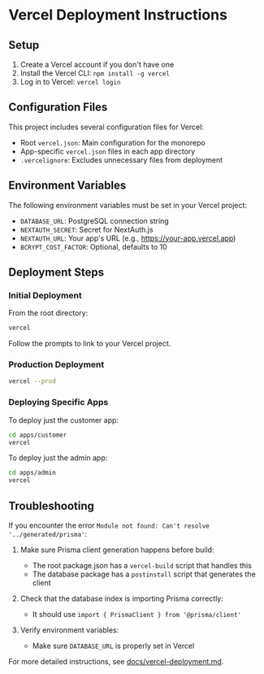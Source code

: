 # Vercel Deployment Instructions

## Setup

1. Create a Vercel account if you don't have one
2. Install the Vercel CLI: `npm install -g vercel`
3. Log in to Vercel: `vercel login`

## Configuration Files

This project includes several configuration files for Vercel:

- Root `vercel.json`: Main configuration for the monorepo
- App-specific `vercel.json` files in each app directory
- `.vercelignore`: Excludes unnecessary files from deployment

## Environment Variables

The following environment variables must be set in your Vercel project:

- `DATABASE_URL`: PostgreSQL connection string
- `NEXTAUTH_SECRET`: Secret for NextAuth.js
- `NEXTAUTH_URL`: Your app's URL (e.g., https://your-app.vercel.app)
- `BCRYPT_COST_FACTOR`: Optional, defaults to 10

## Deployment Steps

### Initial Deployment

From the root directory:

```bash
vercel
```

Follow the prompts to link to your Vercel project.

### Production Deployment

```bash
vercel --prod
```

### Deploying Specific Apps

To deploy just the customer app:

```bash
cd apps/customer
vercel
```

To deploy just the admin app:

```bash
cd apps/admin
vercel
```

## Troubleshooting

If you encounter the error `Module not found: Can't resolve '../generated/prisma'`:

1. Make sure Prisma client generation happens before build:

   - The root package.json has a `vercel-build` script that handles this
   - The database package has a `postinstall` script that generates the client

2. Check that the database index is importing Prisma correctly:

   - It should use `import { PrismaClient } from '@prisma/client'`

3. Verify environment variables:
   - Make sure `DATABASE_URL` is properly set in Vercel

For more detailed instructions, see [docs/vercel-deployment.md](./docs/vercel-deployment.md).
